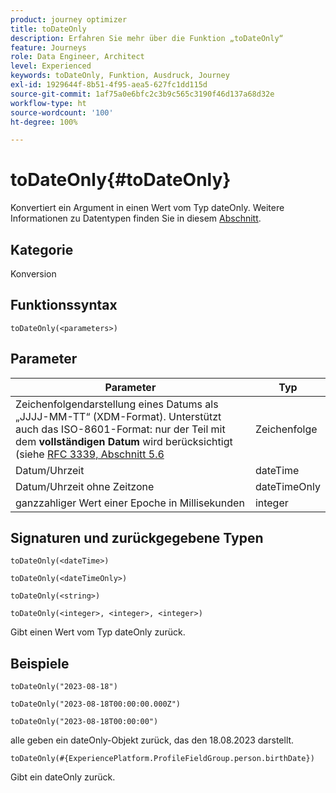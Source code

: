 ```yaml
---
product: journey optimizer
title: toDateOnly
description: Erfahren Sie mehr über die Funktion „toDateOnly“
feature: Journeys
role: Data Engineer, Architect
level: Experienced
keywords: toDateOnly, Funktion, Ausdruck, Journey
exl-id: 1929644f-8b51-4f95-aea5-627fc1dd115d
source-git-commit: 1af75a0e6bfc2c3b9c565c3190f46d137a68d32e
workflow-type: ht
source-wordcount: '100'
ht-degree: 100%

---
```


# toDateOnly{#toDateOnly}

Konvertiert ein Argument in einen Wert vom Typ dateOnly. Weitere Informationen zu Datentypen finden Sie in diesem [Abschnitt](../expression/data-types.md).

## Kategorie

Konversion

## Funktionssyntax

`toDateOnly(<parameters>)`

## Parameter

| Parameter | Typ |
|-----------|------------------|
| Zeichenfolgendarstellung eines Datums als „JJJJ-MM-TT“ (XDM-Format). Unterstützt auch das ISO-8601-Format: nur der Teil mit dem **vollständigen Datum** wird berücksichtigt (siehe [RFC 3339, Abschnitt 5.6](https://www.rfc-editor.org/rfc/rfc3339#section-5.6) | Zeichenfolge |
| Datum/Uhrzeit | dateTime |
| Datum/Uhrzeit ohne Zeitzone | dateTimeOnly |
| ganzzahliger Wert einer Epoche in Millisekunden | integer |

## Signaturen und zurückgegebene Typen

`toDateOnly(<dateTime>)`

`toDateOnly(<dateTimeOnly>)`

`toDateOnly(<string>)`

`toDateOnly(<integer>, <integer>, <integer>)`

Gibt einen Wert vom Typ dateOnly zurück.

## Beispiele

`toDateOnly("2023-08-18")`

`toDateOnly("2023-08-18T00:00:00.000Z")`

`toDateOnly("2023-08-18T00:00:00")`

alle geben ein dateOnly-Objekt zurück, das den 18.08.2023 darstellt.

`toDateOnly(#{ExperiencePlatform.ProfileFieldGroup.person.birthDate})`

Gibt ein dateOnly zurück.
